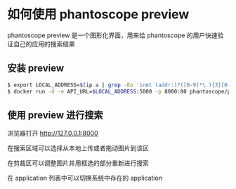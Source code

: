 # 如何使用 phantoscope preview
phantoscope preview 是一个图形化界面，用来给 phantoscope 的用户快速验证自己的应用的搜索结果

## 安装 preview
```bash
$ export LOCAL_ADDRESS=$(ip a | grep -Eo 'inet (addr:)?([0-9]*\.){3}[0-9]*' | grep -Eo '([0-9]*\.){3}[0-9]*' | grep -v '127.0.0.1'| head -n 1)
$ docker run -d -e API_URL=$LOCAL_ADDRESS:5000 -p 8000:80 phantoscope/preview:latest
```

## 使用 preview 进行搜索
浏览器打开 http://127.0.0.1:8000

[](../../../../.github/phantoscope-preview.png)

在搜索区域可以选择从本地上传或者拖动图片到该区

在剪裁区可以调整图片并用框选的部分重新进行搜索

在 application 列表中可以切换系统中存在的 application

